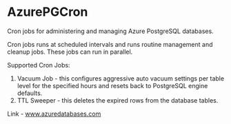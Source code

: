 # AzurePGCron
Cron jobs for administering and managing Azure PostgreSQL databases.

Cron jobs runs at scheduled intervals and runs routine management and cleanup jobs.
These jobs can run in parallel.

Supported Cron Jobs:
1. Vacuum Job - this configures aggressive auto vacuum settings per table level for the specified hours and resets back to PostgreSQL engine defaults.
2. TTL Sweeper - this deletes the expired rows from the database tables.

Link - www.azuredatabases.com

